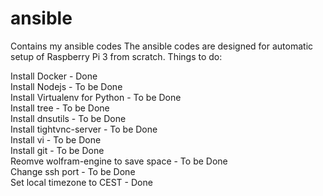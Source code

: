 # ansible
Contains my ansible codes
The ansible codes are designed for automatic setup of Raspberry Pi 3 from scratch. 
Things to do:

Install Docker - Done <br />
Install Nodejs - To be Done <br />
Install Virtualenv for Python - To be Done <br />
Install tree - To be Done <br />
Install dnsutils - To be Done <br />
Install tightvnc-server - To be Done <br />
Install vi - To be Done <br />
Install git - To be Done <br />
Reomve wolfram-engine to save space - To be Done <br />
Change ssh port - To be Done <br />
Set local timezone to CEST - Done <br />

